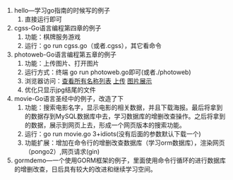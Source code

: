 1. hello—学习go指南的时候写的例子
   1. 直接运行即可
2. cgss-Go语言编程第四章的例子
   1. 功能：棋牌服务游戏
   2. 运行：go run cgss.go（或者.cgss），其它看命令
3. photoweb-Go语言编程第五章的例子
   1. 功能：上传图片、打开图片
   2. 运行方式：终端  go run photoweb.go即可(或者./photoweb)
   3. 浏览器访问：[查看所有名称列表](http://localhost:8080/) [上传](http://localhost:8080/upload)  [图片展示](http://localhost:8080/upload)
   4. 优化只显示jpg结尾的文件
4. movie-Go语言圣经中的例子，改造了下
   1. 功能：搜索电影名字，显示电影的相关数据，并且下载海报。最后将拿到的数据存到MySQL数据库中去，学习数据库的增删改查操作。之后将拿到的数据，展示到网页上去，形成一个网页版本的搜索功能。
   2. 运行：go run movie.go 3+idiots(没有后面的参数默认下载一个)
   3. 功能扩展：增加在命令行的增删改查数据库（学习orm数据库），渲染网页（pongo2）,网页请求(gin)
5. gormdemo—一个使用GORM框架的例子，里面使用命令行循环的进行数据库的增删改查，日后具有较大的改进和继续学习空间。

